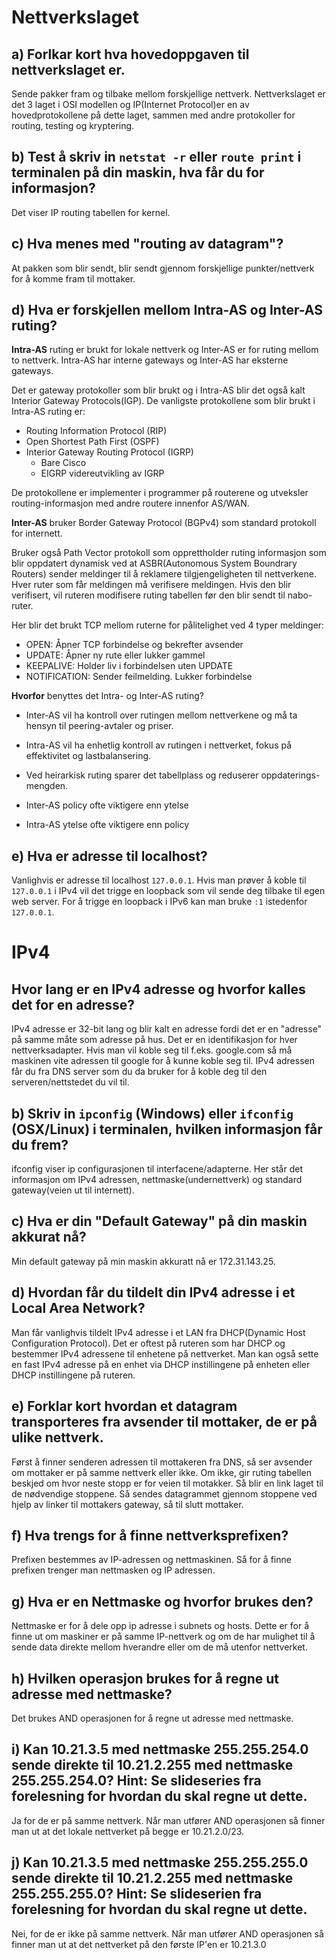 # Nettverkslaget

## a) Forlkar kort hva hovedoppgaven til nettverkslaget er.

Sende pakker fram og tilbake mellom forskjellige nettverk. Nettverkslaget er det 3 laget i OSI modellen og IP(Internet Protocol)er en av hovedprotokollene på dette laget, sammen med andre protokoller for routing, testing og kryptering.

## b) Test å skriv in `netstat -r` eller `route print` i terminalen på din maskin, hva får du for informasjon?

Det viser IP routing tabellen for kernel.

## c) Hva menes med "routing av datagram"?

At pakken som blir sendt, blir sendt gjennom forskjellige punkter/nettverk for å komme fram til mottaker.

## d) Hva er forskjellen mellom Intra-AS og Inter-AS ruting?

**Intra-AS** ruting er brukt for lokale nettverk og Inter-AS er for ruting mellom to nettverk. Intra-AS har interne gateways og Inter-AS har eksterne gateways.

Det er gateway protokoller som blir brukt og i Intra-AS blir det også kalt Interior Gateway Protocols(IGP). De vanligste protokollene som blir brukt i Intra-AS ruting er:

-   Routing Information Protocol (RIP)
-   Open Shortest Path First (OSPF)
-   Interior Gateway Routing Protocol (IGRP)
    -   Bare Cisco
    -   EIGRP videreutvikling av IGRP

De protokollene er implementer i programmer på routerene og utveksler routing-informasjon med andre routere innenfor AS/WAN.

**Inter-AS** bruker Border Gateway Protocol (BGPv4) som standard protokoll for internett.

Bruker også Path Vector protokoll som opprettholder ruting informasjon som blir oppdatert dynamisk ved at ASBR(Autonomous System Boundrary Routers) sender meldinger til å reklamere tilgjengeligheten til nettverkene. Hver ruter som får meldingen må verifisere meldingen. Hvis den blir verifisert, vil ruteren modifisere ruting tabellen før den blir sendt til nabo-ruter.

Her blir det brukt TCP mellom ruterne for pålitelighet ved 4 typer meldinger:

-   OPEN: Åpner TCP forbindelse og bekrefter avsender
-   UPDATE: Åpner ny rute eller lukker gammel
-   KEEPALIVE: Holder liv i forbindelsen uten UPDATE
-   NOTIFICATION: Sender feilmelding. Lukker forbindelse

**Hvorfor** benyttes det Intra- og Inter-AS ruting?

-   Inter-AS vil ha kontroll over rutingen mellom nettverkene og må ta hensyn til peering-avtaler og priser.

-   Intra-AS vil ha enhetlig kontroll av rutingen i nettverket, fokus på effektivitet og lastbalansering.

-   Ved heirarkisk ruting sparer det tabellplass og reduserer oppdaterings-mengden.

-   Inter-AS policy ofte viktigere enn ytelse

-   Intra-AS ytelse ofte viktigere enn policy

## e) Hva er adresse til localhost?

Vanlighvis er adresse til localhost `127.0.0.1`. Hvis man prøver å koble til `127.0.0.1` i IPv4 vil det trigge en loopback som vil sende deg tilbake til egen web server. For å trigge en loopback i IPv6 kan man bruke `:1` istedenfor `127.0.0.1`.

# IPv4

## Hvor lang er en IPv4 adresse og hvorfor kalles det for en adresse?

IPv4 adresse er 32-bit lang og blir kalt en adresse fordi det er en "adresse" på samme måte som adresse på hus. Det er en identifikasjon for hver nettverksadapter. Hvis man vil koble seg til f.eks. google.com så må maskinen vite adressen til google for å kunne koble seg til. IPv4 adressen får du fra DNS server som du da bruker for å koble deg til den serveren/nettstedet du vil til.

## b) Skriv in `ipconfig` (Windows) eller `ifconfig` (OSX/Linux) i terminalen, hvilken informasjon får du frem?

ifconfig viser ip configurasjonen til interfacene/adapterne. Her står det informasjon om IPv4 adressen, nettmaske(undernettverk) og standard gateway(veien ut til internett).

## c) Hva er din "Default Gateway" på din maskin akkurat nå?

Min default gateway på min maskin akkuratt nå er 172.31.143.25.

## d) Hvordan får du tildelt din IPv4 adresse i et Local Area Network?

Man får vanlighvis tildelt IPv4 adresse i et LAN fra DHCP(Dynamic Host Configuration Protocol). Det er oftest på ruteren som har DHCP og bestemmer IPv4 adressene til enhetene på nettverket. Man kan også sette en fast IPv4 adresse på en enhet via DHCP instillingene på enheten eller DHCP instillingene på ruteren.

## e) Forklar kort hvordan et datagram transporteres fra avsender til mottaker, de er på ulike nettverk.

Først å finner senderen adressen til mottakeren fra DNS, så ser avsender om mottaker er på samme nettverk eller ikke. Om ikke, gir ruting tabellen beskjed om hvor neste stopp er for veien til motakker. Så blir en link laget til de nødvendige stoppene. Så sendes datagrammet gjennom stoppene ved hjelp av linker til mottakers gateway, så til slutt mottaker.

## f) Hva trengs for å finne nettverksprefixen?

Prefixen bestemmes av IP-adressen og nettmaskinen. Så for å finne prefixen trenger man nettmasken og IP adressen.

## g) Hva er en Nettmaske og hvorfor brukes den?

Nettmaske er for å dele opp ip adresse i subnets og hosts. Dette er for å finne ut om maskiner er på samme IP-nettverk og om de har mulighet til å sende data direkte mellom hverandre eller om de må utenfor nettverket.

## h) Hvilken operasjon brukes for å regne ut adresse med nettmaske?

Det brukes AND operasjonen for å regne ut adresse med nettmaske.

## i) Kan 10.21.3.5 med nettmaske 255.255.254.0 sende direkte til 10.21.2.255 med nettmaske 255.255.254.0? Hint: Se slideseries fra forelesning for hvordan du skal regne ut dette.

Ja for de er på samme nettverk. Når man utfører AND operasjonen så finner man ut at det lokale nettverket på begge er 10.21.2.0/23.

## j) Kan 10.21.3.5 med nettmaske 255.255.255.0 sende direkte til 10.21.2.255 med nettmaske 255.255.255.0? Hint: Se slideserien fra forelesning for hvordan du skal regne ut dette.

Nei, for de er ikke på samme nettverk. Når man utfører AND operasjonen så finner man ut at det nettverket på den første IP'en er 10.21.3.0
